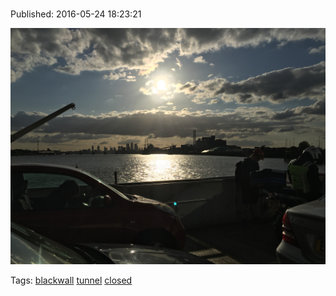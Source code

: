 
# 

Published: 2016-05-24 18:23:21

![](144866489077-0.jpg)

Tags: [blackwall](tag-blackwall.md) [tunnel](tag-tunnel.md) [closed](tag-closed.md)
